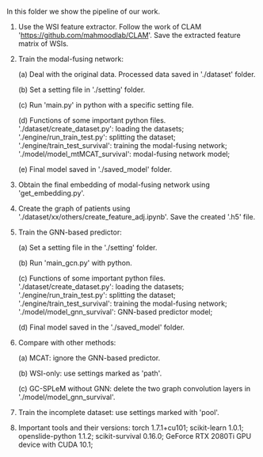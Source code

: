 In this folder we show the pipeline of our work.

1. Use the WSI feature extractor. Follow the work of CLAM 'https://github.com/mahmoodlab/CLAM'. Save the extracted feature matrix of WSIs.

2. Train the modal-fusing network:

	(a) Deal with the original data. Processed data saved in './dataset' folder.

	(b) Set a setting file in './setting' folder.

	(c) Run 'main.py' in python with a specific setting file.

	(d) Functions of some important python files. './dataset/create_dataset.py': loading the datasets; './engine/run_train_test.py': splitting the dataset; './engine/train_test_survival': training the modal-fusing network; './model/model_mtMCAT_survival': modal-fusing network model; 
	
	(e) Final model saved in './saved_model' folder.

3. Obtain the final embedding of modal-fusing network using 'get_embedding.py'.

4. Create the graph of patients using './dataset/xx/others/create_feature_adj.ipynb'. Save the created '.h5' file.

5. Train the GNN-based predictor:
	
	(a) Set a setting file in the './setting' folder.

	(b) Run 'main_gcn.py' with python.

	(c) Functions of some important python files. './dataset/create_dataset.py': loading the datasets; './engine/run_train_test.py': splitting the dataset; './engine/train_test_survival': training the modal-fusing network; './model/model_gnn_survival': GNN-based predictor model;

	(d) Final model saved in the './saved_model' folder.

6. Compare with other methods:

	(a) MCAT: ignore the GNN-based predictor.

	(b) WSI-only: use settings marked as 'path'.

	(c) GC-SPLeM without GNN: delete the two graph convolution layers in './model/model_gnn_survival'.

7. Train the incomplete dataset: use settings marked with 'pool'.

8. Important tools and their versions: torch 1.7.1+cu101; scikit-learn 1.0.1; openslide-python 1.1.2; scikit-survival 0.16.0; GeForce RTX 2080Ti GPU device with CUDA 10.1;